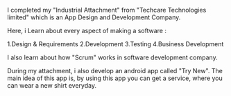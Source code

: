 
I completed my "Industrial Attachment" from "Techcare Technologies limited" which is an App Design and Development Company.

Here, i Learn about every aspect of making a software :

1.Design & Requirements
2.Development
3.Testing
4.Business Development

I also learn about how "Scrum" works in software development company.

During my attachment, i also develop an android app called "Try New". The main idea of this app is, by using this app you can get a service, where you can wear a new shirt everyday.
